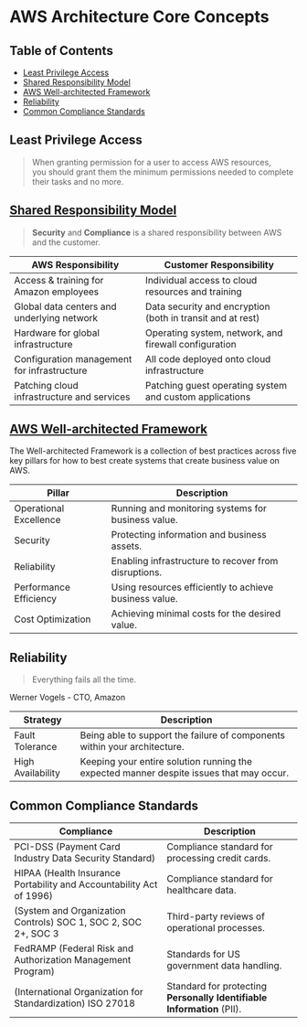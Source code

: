 # AWS Architecture Core Concepts

## Table of Contents

<!-- START doctoc generated TOC please keep comment here to allow auto update -->
<!-- DON'T EDIT THIS SECTION, INSTEAD RE-RUN doctoc TO UPDATE -->

- [Least Privilege Access](#least-privilege-access)
- [Shared Responsibility Model](#shared-responsibility-model)
- [AWS Well-architected Framework](#aws-well-architected-framework)
- [Reliability](#reliability)
- [Common Compliance Standards](#common-compliance-standards)

<!-- END doctoc generated TOC please keep comment here to allow auto update -->

## Least Privilege Access

> When granting permission for a user to access AWS resources,
> <br />you should grant them the minimum permissions needed
> to complete their tasks and no more.

## [Shared Responsibility Model](https://aws.amazon.com/compliance/shared-responsibility-model)

> **Security** and **Compliance** is a shared responsibility between AWS and the customer.

| **AWS Responsibility**                      | **Customer Responsibility**                                |
| ------------------------------------------- | ---------------------------------------------------------- |
| Access & training for Amazon employees      | Individual access to cloud resources and training          |
| Global data centers and underlying network  | Data security and encryption (both in transit and at rest) |
| Hardware for global infrastructure          | Operating system, network, and firewall configuration      |
| Configuration management for infrastructure | All code deployed onto cloud infrastructure                |
| Patching cloud infrastructure and services  | Patching guest operating system and custom applications    |

## [AWS Well-architected Framework](https://aws.amazon.com/architecture/well-architected)

The Well-architected Framework is a collection of best practices across five key pillars
for how to best create systems that create business value on AWS.

| **Pillar**             | **Description**                                        |
| ---------------------- | ------------------------------------------------------ |
| Operational Excellence | Running and monitoring systems for business value.     |
| Security               | Protecting information and business assets.            |
| Reliability            | Enabling infrastructure to recover from disruptions.   |
| Performance Efficiency | Using resources efficiently to achieve business value. |
| Cost Optimization      | Achieving minimal costs for the desired value.         |

## Reliability

> Everything fails all the time.

Werner Vogels - CTO, Amazon

| **Strategy**      | **Description**                                                                         |
| ----------------- | --------------------------------------------------------------------------------------- |
| Fault Tolerance   | Being able to support the failure of components within your architecture.               |
| High Availability | Keeping your entire solution running the expected manner despite issues that may occur. |

## Common Compliance Standards

| **Compliance**                                                      | **Description**                                                        |
| ------------------------------------------------------------------- | ---------------------------------------------------------------------- |
| PCI-DSS (Payment Card Industry Data Security Standard)              | Compliance standard for processing credit cards.                       |
| HIPAA (Health Insurance Portability and Accountability Act of 1996) | Compliance standard for healthcare data.                               |
| (System and Organization Controls) SOC 1, SOC 2, SOC 2+, SOC 3      | Third-party reviews of operational processes.                          |
| FedRAMP (Federal Risk and Authorization Management Program)         | Standards for US government data handling.                             |
| (International Organization for Standardization) ISO 27018          | Standard for protecting **Personally Identifiable Information** (PII). |
